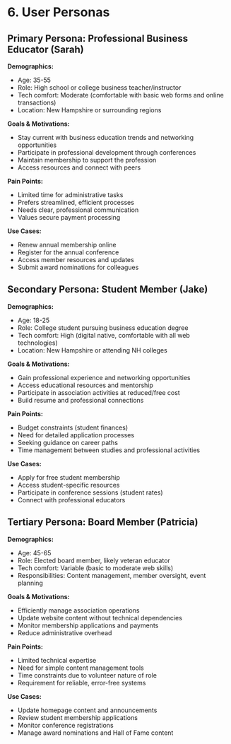 # 6. User Personas

## Primary Persona: Professional Business Educator (Sarah)
**Demographics:**
- Age: 35-55
- Role: High school or college business teacher/instructor
- Tech comfort: Moderate (comfortable with basic web forms and online transactions)
- Location: New Hampshire or surrounding regions

**Goals & Motivations:**
- Stay current with business education trends and networking opportunities
- Participate in professional development through conferences
- Maintain membership to support the profession
- Access resources and connect with peers

**Pain Points:**
- Limited time for administrative tasks
- Prefers streamlined, efficient processes
- Needs clear, professional communication
- Values secure payment processing

**Use Cases:**
- Renew annual membership online
- Register for the annual conference
- Access member resources and updates
- Submit award nominations for colleagues

## Secondary Persona: Student Member (Jake)
**Demographics:**
- Age: 18-25
- Role: College student pursuing business education degree
- Tech comfort: High (digital native, comfortable with all web technologies)
- Location: New Hampshire or attending NH colleges

**Goals & Motivations:**
- Gain professional experience and networking opportunities
- Access educational resources and mentorship
- Participate in association activities at reduced/free cost
- Build resume and professional connections

**Pain Points:**
- Budget constraints (student finances)
- Need for detailed application processes
- Seeking guidance on career paths
- Time management between studies and professional activities

**Use Cases:**
- Apply for free student membership
- Access student-specific resources
- Participate in conference sessions (student rates)
- Connect with professional educators

## Tertiary Persona: Board Member (Patricia)
**Demographics:**
- Age: 45-65
- Role: Elected board member, likely veteran educator
- Tech comfort: Variable (basic to moderate web skills)
- Responsibilities: Content management, member oversight, event planning

**Goals & Motivations:**
- Efficiently manage association operations
- Update website content without technical dependencies
- Monitor membership applications and payments
- Reduce administrative overhead

**Pain Points:**
- Limited technical expertise
- Need for simple content management tools
- Time constraints due to volunteer nature of role
- Requirement for reliable, error-free systems

**Use Cases:**
- Update homepage content and announcements
- Review student membership applications
- Monitor conference registrations
- Manage award nominations and Hall of Fame content
